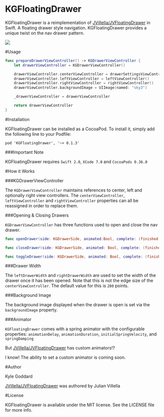 # KGFloatingDrawer

KGFloatingDrawer is a reimplementation of
[JVillella/JVFloatingDrawer](https://github.com/JVillella/JVFloatingDrawer) in
Swift. A floating drawer style navigation. KGFloatingDrawer provides a unique
twist on the nav drawer pattern.

![](https://github.com/KyleGoddard/KGFloatingDrawer/blob/master/kgfloatingdrawer_github_preview.gif)

#Usage

```swift
func prepareDrawerViewController() -> KGDrawerViewController {
    let drawerViewController = KGDrawerViewController()

    drawerViewController.centerViewController = drawerSettingsViewController()
    drawerViewController.leftViewController = leftViewController()
    drawerViewController.rightViewController = rightViewController()
    drawerViewController.backgroundImage = UIImage(named: "sky3")

    _drawerViewController = drawerViewController

    return drawerViewController
}
```

#Installation

KGFloatingDrawer can be installed as a CocoaPod. To install it, simply add the following line to your Podfile:

```
pod 'KGFloatingDrawer', '~> 0.1.3'
```

###Important Note

KGFloatingDrawer requires `Swift 2.0`, `XCode 7.0` and `CocoaPods 0.36.0`


#How it Works

###KGDrawerViewController

The `KGDrawerViewController` maintains references to center, left and optionally
right view controllers. The `centerViewController`, `leftViewController` and
`rightViewController` properties can all be reassigned in order to replace them.

###Opening & Closing Drawers

`KGDrawerViewController` has three functions used to open and close the nav
drawer.

```swift
func openDrawer(side: KGDrawerSide, animated:Bool, complete: (finished: Bool) -> Void) {}

func closeDrawer(side: KGDrawerSide, animated: Bool, complete: (finished: Bool) -> Void) {}

func toggleDrawer(side: KGDrawerSide, animated: Bool, complete: (finished: Bool) -> Void) {}
```

###Drawer Width

The `leftDrawerWidth` and `rightDrawerWidth` are used to set the width of the
drawer once it has been opened. Note that this is not the edge size of the
`centerViewController`. The default value for this is `280` points.

###Background Image

The background image displayed when the drawer is open is set via the
`backgroundImage` property.

###Animator

`KGFloatingDrawer` comes with a spring animator with the configurable
properties: `animationDelay`, `animationDuration`, `initialSpringVelocity`, and
`springDamping`

But [JVillella/JVFloatingDrawer](https://github.com/JVillella/JVFloatingDrawer)
has custom animators!?

I know! The ability to set a custom animator is coming soon.

#Author

Kyle Goddard

[JVillella/JVFloatingDrawer](https://github.com/JVillella/JVFloatingDrawer) was
authored by Julian Villella

#License

KGFloatingDrawer is available under the MIT license. See the LICENSE file for
more info.
